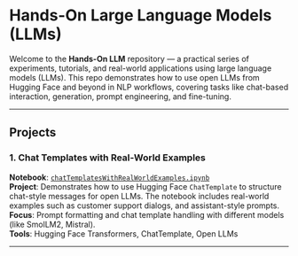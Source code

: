 # Hands-On Large Language Models (LLMs)

Welcome to the **Hands-On LLM** repository — a practical series of experiments, tutorials, and real-world applications using large language models (LLMs). This repo demonstrates how to use open LLMs from Hugging Face and beyond in NLP workflows, covering tasks like chat-based interaction, generation, prompt engineering, and fine-tuning.

---

## Projects

### 1. Chat Templates with Real-World Examples

**Notebook**: [`chatTemplatesWithRealWorldExamples.ipynb`](./chatTemplatesWithRealWorldExamples.ipynb)  
**Project**: Demonstrates how to use Hugging Face `ChatTemplate` to structure chat-style messages for open LLMs. The notebook includes real-world examples such as customer support dialogs, and assistant-style prompts.  
**Focus**: Prompt formatting and chat template handling with different models (like SmolLM2, Mistral).  
**Tools**: Hugging Face Transformers, ChatTemplate, Open LLMs  

---

